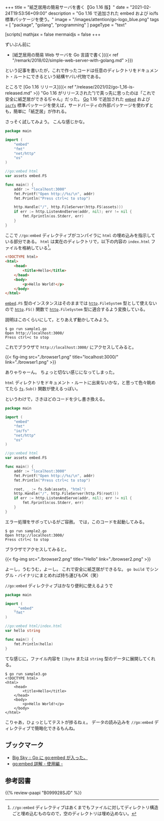 +++
title = "紙芝居用の簡易サーバを書く【Go 1.16 版】"
date =  "2021-02-24T19:53:56+09:00"
description = "Go 1.16 で追加された embed および io/fs 標準パッケージを使う。"
image = "/images/attention/go-logo_blue.png"
tags = [ "package", "golang", "programming" ]
pageType = "text"

[scripts]
  mathjax = false
  mermaidjs = false
+++

ずいぶん前に

- [紙芝居用の簡易 Web サーバを Go 言語で書く]({{< ref "/remark/2018/02/simple-web-server-with-golang.md" >}})

という記事を書いたが，これで作ったコードは任意のディレクトリをドキュメント・ルートにできるという結構ヤバい代物である。

ところで [Go 1.16 リリース]({{< ref "/release/2021/02/go-1_16-is-released.md" >}} "Go 1.16 がリリースされた")で真っ先に思ったのは「これで安全に紙芝居ができるぢゃん」だった。
[Go] 1.16 で追加された [`embed`] および [`io/fs`][`fs`] 標準パッケージを使えば，サードパーティの外部パッケージを使わずとも，簡単に「紙芝居」が作れる。

さっそく試してみよう。
こんな感じかな。

```go {hl_lines=[10,11,18]}
package main

import (
    "embed"
    "fmt"
    "net/http"
    "os"
)

//go:embed html
var assets embed.FS

func main() {
    addr := "localhost:3000"
    fmt.Printf("Open http://%s/\n", addr)
    fmt.Println("Press ctrl+c to stop")

    http.Handle("/", http.FileServer(http.FS(assets)))
    if err := http.ListenAndServe(addr, nil); err != nil {
        fmt.Fprintln(os.Stderr, err)
    }
}
```

ここで `//go:embed` ディレクティブがコンパイラに `html` の埋め込みを指示している部分である。
`html` は実在のディレクトリで，以下の内容の `index.html` ファイルを格納している[^embd1]。

[^embd1]: `//go:embed` ディレクティブはあくまでもファイルに対してディレクトリ構造ごと埋め込むものなので，空のディレクトリは埋め込めない。

```html
<!DOCTYPE html>
<html>
    <head>
        <title>Hello</title>
    </head>
    <body>
        <p>Hello World!</p>
    </body>
</html>
```

[`embed`]`.FS` 型のインスタンスはそのままでは [`http`]`.FileSystem` 型として使えないので [`http`]`.FS()` 関数で [`http`]`.FileSystem` 型に適合するよう変換している。

説明はこのくらいにして，とりあえず動かしてみよう。

```text
$ go run sample1.go 
Open http://localhost:3000/
Press ctrl+c to stop
```

これでブラウザで `http://localhost:3000/` にアクセスしてみると。

{{< fig-img src="./browser1.png" title="localhost:3000/" link="./browser1.png" >}}

ありゃりゃーん。
ちょっと切ない感じになってしまった。

`html` ディレクトリをドキュメント・ルートに出来ないかな，と思って色々眺めてたら [`fs`]`.Sub()` 関数が使えるっぽい。

というわけで，さきほどのコードを少し書き換える。

```go {hl_lines=[19,20]}
package main

import (
    "embed"
    "fmt"
    "io/fs"
    "net/http"
    "os"
)

//go:embed html
var assets embed.FS

func main() {
    addr := "localhost:3000"
    fmt.Printf("Open http://%s/\n", addr)
    fmt.Println("Press ctrl+c to stop")

    root, _ := fs.Sub(assets, "html")
    http.Handle("/", http.FileServer(http.FS(root)))
    if err := http.ListenAndServe(addr, nil); err != nil {
        fmt.Fprintln(os.Stderr, err)
    }
}
```

エラー処理をサボっているがご容赦。
では，このコードを起動してみる。

```text
$ go run sample2.go 
Open http://localhost:3000/
Press ctrl+c to stop
```

ブラウザでアクセスしてみると。

{{< fig-img src="./browser2.png" title="Hello" link="./browser2.png" >}}

よーし，うむうむ，よーし。
これで安全に紙芝居ができるな。
`go build` でシングル・バイナリにまとめれば持ち運びもOK（笑）

`//go:embed` ディレクティブはかなり便利に使えるようで

```go
package main

import (
    _ "embed"
    "fmt"
)

//go:embed html/index.html
var hello string

func main() {
    fmt.Println(hello)
}
```

てな感じに，ファイル内容を `[]byte` または `string` 型のデータに展開してくれる。

```text
$ go run sample3.go 
<!DOCTYPE html>
<html>
    <head>
        <title>Hello</title>
    </head>
    <body>
        <p>Hello World!</p>
    </body>
</html>
```

こりゃあ，ひょっとしてテストが捗るねぇ。
データの読み込みを `//go:embed` ディレクティブで簡略化できるもんね。

## ブックマーク

- [Big Sky :: Go に go:embed が入った。](https://mattn.kaoriya.net/software/lang/go/20201030092005.htm)
- [go:embed 詳解 - 使用編 -](https://zenn.dev/koya_iwamura/articles/53a4469271022e)

[Go]: https://go.dev/
[`embed`]: https://golang.org/pkg/embed/ "embed - The Go Programming Language"
[`fs`]: https://golang.org/pkg/io/fs/ "fs - The Go Programming Language"
[`http`]: https://golang.org/pkg/net/http/ "http - The Go Programming Language"

## 参考図書

{{% review-paapi "B099928SJD" %}} <!-- プログラミング言語Go -->
